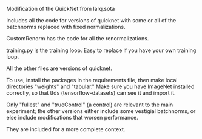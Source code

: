 Modification of the QuickNet from larq.sota

Includes all the code for versions of quicknet with some or all of the batchnorms replaced with fixed normalizations.

CustomRenorm has the code for all the renormalizations.

training.py is the training loop. Easy to replace if you have your own training loop.

All the other files are versions of quicknet.

To use, install the packages in the requirements file, then make local directories "weights" and "tabular." 
Make sure you have ImageNet installed correctly, so that tfds (tensorflow-datasets) can see it and import it.


Only "fullest" and "trueControl" (a control) are relevant to the main experiment; 
the other versions either include some vestigial batchnorms, or else include modifications that worsen performance.

They are included for a more complete context.
